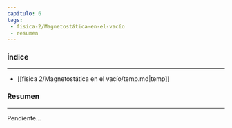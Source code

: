 ```yaml
---
capitulo: 6
tags: 
 - fisica-2/Magnetostática-en-el-vacío
 - resumen
---
```

### Índice 
---
* [[fisica 2/Magnetostática en el vacío/temp.md|temp]]

### Resumen
---
Pendiente...